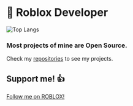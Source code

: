 # 📝 Roblox Developer
![Top Langs](https://github-readme-stats.vercel.app/api/top-langs/?username=ivadsiuls&layout=compact&theme=highcontrast)

### Most projects of mine are Open Source.

Check my [repositories](https://github.com/ivadsiuls?tab=repositories) to see my projects.

## Support me! 👍

[Follow me on ROBLOX!](https://www.roblox.com/users/5048508312/profile)
